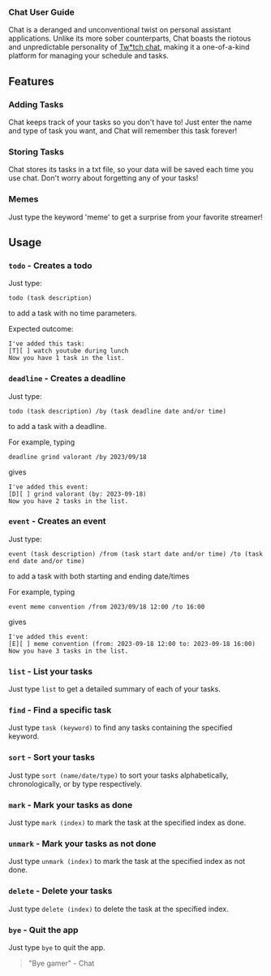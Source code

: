 ### Chat User Guide

Chat is a deranged and unconventional twist on personal assistant applications. Unlike its more sober counterparts, Chat boasts the riotous and unpredictable personality of [Tw*tch chat](https://www.twitch.tv/), making it a one-of-a-kind platform for managing your schedule and tasks.

## Features 

### Adding Tasks

Chat keeps track of your tasks so you don't have to! Just enter the name and type of task you want, and Chat will remember this task forever!

### Storing Tasks

Chat stores its tasks in a txt file, so your data will be saved each time you use chat. Don't worry about forgetting any of your tasks!

### Memes

Just type the keyword 'meme' to get a surprise from your favorite streamer!

## Usage

### `todo` - Creates a todo

Just type:

`todo (task description)`

to add a task with no time parameters.

Expected outcome:

```
I've added this task:
[T][ ] watch youtube during lunch
Now you have 1 task in the list.
```

### `deadline` - Creates a deadline

Just type:

`todo (task description) /by (task deadline date and/or time)`

to add a task with a deadline.

For example, typing
```
deadline grind valorant /by 2023/09/18
```

gives

```
I've added this event:
[D][ ] grind valorant (by: 2023-09-18)
Now you have 2 tasks in the list.
```

### `event` - Creates an event

Just type:

`event (task description) /from (task start date and/or time) /to (task end date and/or time)`

to add a task with both starting and ending date/times

For example, typing
```
event meme convention /from 2023/09/18 12:00 /to 16:00
```

gives

```
I've added this event:
[E][ ] meme convention (from: 2023-09-18 12:00 to: 2023-09-18 16:00)
Now you have 3 tasks in the list.
```

### `list` - List your tasks

Just type `list` to get a detailed summary of each of your tasks.

### `find` - Find a specific task

Just type `task (keyword)` to find any tasks containing the specified keyword.

### `sort` - Sort your tasks

Just type `sort (name/date/type)` to sort your tasks alphabetically, chronologically, or by type respectively.

### `mark` - Mark your tasks as done

Just type `mark (index)` to mark the task at the specified index as done.

### `unmark` - Mark your tasks as not done

Just type `unmark (index)` to mark the task at the specified index as not done.

### `delete` - Delete your tasks

Just type `delete (index)` to delete the task at the specified index.

### `bye` - Quit the app

Just type `bye` to quit the app.
> "Bye gamer" - Chat
